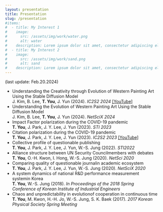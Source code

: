```yaml
---
layout: presentation
title: Presentation
slug: /presentation
#items:
#  - title: My Interest 1
#    image:
#      src: /assets/img/work/water.png
#      alt: water
#    description: Lorem ipsum dolor sit amet, consectetur adipiscing elit, sed do eiusmod tempor incididunt ut labore et dolore magna aliqua. Ut enim ad minim veniam, quis nostrud exercitation ullamco laboris nisi ut aliquip ex ea commodo consequat.
#  - title: My Interest 2
#    image:
#      src: /assets/img/work/sand.png
#      alt: sand
#    description: Lorem ipsum dolor sit amet, consectetur adipiscing elit, sed do eiusmod tempor incididunt ut labore et dolore magna aliqua. Ut enim ad minim veniam, quis nostrud exercitation ullamco laboris nisi ut aliquip ex ea commodo consequat. Duis aute irure dolor in reprehenderit in voluptate velit esse cillum dolore eu fugiat nulla pariatur.
---
```

(last update: Feb.20.2024)
<ul>
  <li>
    Understanding the Creativity through Evolution of Western Painting Art Using the Stable Diffusion Model<br>
    J. Kim, B. Lee, <b>T. You</b>, J. Yun (2024). <i>IC2S2 2024</i> 
    <a href="https://youtu.be/Suq63dlyrPU?si=xoN35aB7ypGdZqsk">[YouTube]</a>
  </li>
  <li>
    Understanding the Evolution of Western Painting Art Using the Stable Diffusion Model<br>
    J. Kim, B. Lee, <b>T. You</b>, J. Yun (2024). <i>NetSciX 2024</i>
  </li>
  <li>
    Impact Factor polarization during the COVID-19 pandemic<br>
    <b>T. You</b>, J. Park, J. Y. Lee, J. Yun (2023). <i>STI 2023</i>
  </li>
  <li>
    Citation polarization during the COVID-19 pandemic<br>
    <b>T. You</b>, J. Park, J. Y. Lee, J. Yun (2023). <i>IC2S2 2023</i> 
    <a href="https://youtu.be/iGJ_n2qKjPA?si=Yter_hw-ii4eZUda">[YouTube]</a>
  </li>
  <li>
    Collective profile of questionable publishing<br>
    <b>T. You</b>, J. Park, J. Y. Lee, J. Yun, W.-S. Jung (2022). <i>STI2022</i>
  <li> 
    Alliance structure between UN Security Councilmembers with debates<br> 
    <b>T. You</b>, O.-H. Kwon, I. Hong, W.-S. Jung (2020). <i>NetSci 2020</i>
  </li>
  <li> 
    Comparing quality of questionable journalin academic ecosystem<br> 
    <b>T. You</b>, J. Park, J. Y. Lee, J. Yun, W.-S. Jung (2020). <i>NetSciX 2020</i>
  </li>
  <li> 
     A system dynamics of national R&D performance measurement systemin Korea<br> 
     <b>T. You</b>, W.-S. Jung (2018). <i>In Proceedings of the 2018 Spring Conference of Korean Institute of Industrial Engineers</i>
  </li>
  <li> 
     Chaos and unpredictability in evolutionof cooperation in continuous time<br> 
     <b>T. You</b>, M. Kwon, H.-H. Jo, W.-S. Jung, S. K. Baek (2017). <i>2017 Korean Physical Society Spring Meeting</i>
  </li>
</ul>
